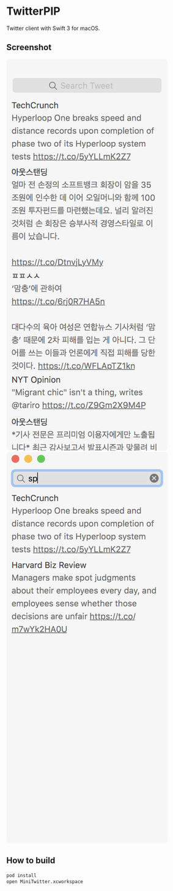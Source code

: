 # TwitterPIP
Twitter client with Swift 3 for macOS.

## Screenshot
![Main](/screenshots/main.png)
![Search](/screenshots/search.png)

## How to build
```sh
pod install
open MiniTwitter.xcworkspace
```


